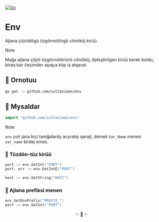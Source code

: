 [![Go](https://github.com/sultaniman/env/actions/workflows/go.yml/badge.svg)](https://github.com/sultaniman/env/actions/workflows/go.yml)

# Env

Ajlana çöjrödögü özgörmölörgö cönököj kirüü.

> [!NOTE]
> Mağa ajlana çöjrö özgörmölörünö cönököj, tipteştirilgen kirüü kerek boldu,
> biraq bar čeçimder aşıqça köp iş atqarat.

## 💾 Ornotuu

```sh
go get -u github.com/sultaniman/env
```

## 📕 Mysaldar

```go
import "github.com/sultaniman/env"
```

> [!NOTE]
> `env` çoñ jana kiçi tamğalardy acyratıp qarajt, demek `Var_Name` menen `var_name`
> birdej emes.

### 🤏 Tüzdön-tüz kirüü

```go
port := env.GetInt("PORT")
port, err := env.GetIntE("PORT")

host := env.GetString("HOST")
```

### 🔖 Ajlana prefiksi menen

```go
env.SetEnvPrefix("PREFIX_")
port := env.GetInt("PORT")
```

<p align="center">✨ 🚀 ✨</p>
